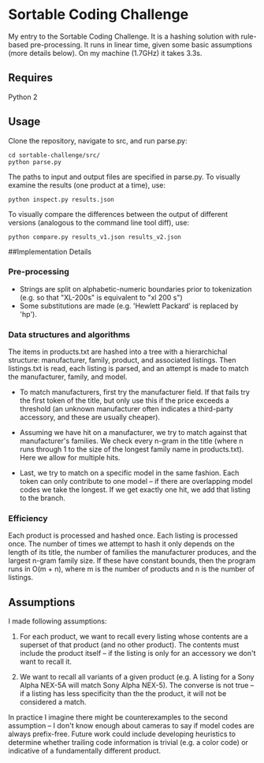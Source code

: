 # Sortable Coding Challenge
My entry to the Sortable Coding Challenge. It is a hashing solution with rule-based pre-processing. It runs in linear time, given some basic assumptions (more details below). On my machine (1.7GHz) it takes 3.3s.

## Requires
Python 2

## Usage

Clone the repository, navigate to src, and run parse.py: 
```
cd sortable-challenge/src/
python parse.py
```
The paths to input and output files are specified in parse.py. To visually examine the results (one product at a time), use:
```
python inspect.py results.json
```
To visually compare the differences between the output of different versions (analogous to the command line tool diff), use:
```
python compare.py results_v1.json results_v2.json
```

##Implementation Details

### Pre-processing
- Strings are split on alphabetic-numeric boundaries prior to tokenization (e.g. so that "XL-200s" is equivalent to "xl 200 s") 
- Some substitutions are made (e.g. 'Hewlett Packard' is replaced by 'hp').

### Data structures and algorithms
The items in products.txt are hashed into a tree with a hierarchichal structure: manufacturer, family, product, and associated listings. Then listings.txt is read, each listing is parsed, and an attempt is made to match the manufacturer, family, and model.

- To match manufacturers, first try the manufacturer field. If that fails try the first token of the title, but only use this if the price exceeds a threshold (an unknown manufacturer often indicates a third-party accessory, and these are usually cheaper).

- Assuming we have hit on a manufacturer, we try to match against that manufacturer's families. We check every n-gram in the title (where n runs through 1 to the size of the longest family name in products.txt). Here we allow for multiple hits.

- Last, we try to match on a specific model in the same fashion. Each token can only contribute to one model – if there are overlapping model codes we take the longest. If we get exactly one hit, we add that listing to the branch.  

### Efficiency
Each product is processed and hashed once. Each listing is processed once. The number of times we attempt to hash it only depends on the length of its title, the number of families the manufacturer produces, and the largest n-gram family size. If these have constant bounds, then the program runs in O(m + n), where m is the number of products and n is the number of listings.  

## Assumptions
I made following assumptions:

1. For each product, we want to recall every listing whose contents are a superset of that product (and no other product). The contents must include the product itself – if the listing is only for an accessory we don't want to recall it.

2. We want to recall all variants of a given product (e.g. A listing for a Sony Alpha NEX-5A will match Sony Alpha NEX-5). The converse is not true – if a listing has less specificity than the the product, it will not be considered a match.  

In practice I imagine there might be counterexamples to the second assumption – I don't know enough about cameras to say if model codes are always prefix-free. Future work could include developing heuristics to determine whether trailing code information is trivial (e.g. a color code) or indicative of a fundamentally different product.

















